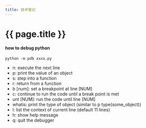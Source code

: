 ```yaml
---
title: 技术笔记
---
```


# {{ page.title }}


#### how to debug python
```
python -m pdb xxxx.py

```

- n: execute the next line
- p: print the value of an object
- s: step into a function
- r: return from a function
- b [num]: set a breakpoint at line [NUM]
- c: continue to run the code until a break point is met
- unt [NUM]: run the code until line [NUM]
- whatis: print the type of object (similar to p type(some_object))
- l: list the context of current line (default 11 lines)
- h: show help message
- q: quit the debugger
